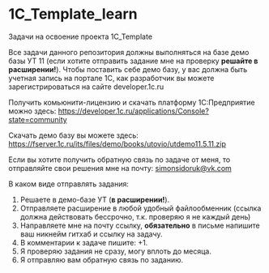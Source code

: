 # 1C_Template_learn
Задачи на освоение проекта 1C_Template

Все задачи данного репозитория должны выполняться на базе демо базы УТ 11 (если хотите отправить задание мне на проверку **решайте в расширении!**).
Чтобы поставить себе демо базу, у вас должна быть учетная запись на портале 1С, как разработчик вы можете зарегистрироваться на сайте developer.1c.ru

Получить комьюнити-лицензию и скачать платформу 1С:Предприятие можно здесь: https://developer.1c.ru/applications/Console?state=community

Скачать демо базу вы можете здесь: https://fserver.1c.ru/its/files/demo/books/utovio/utdemo11.5.11.zip

Если вы хотите получить обратную связь по задаче от меня, то отправляйте свои решения мне на почту: simonsidoruk@vk.com

В каком виде отправлять задания:
1. Решаете в демо-базе УТ (**в расширении!**).
2. Отправляете расширение в любой удобный файлообменник (ссылка должна действовать бессрочно, т.к. проверяю я не каждый день)
3. Направляете мне на почту ссылку, **обязательно** в письме напишите ваш никнейм гитхаб и ссылку на задачу.
4. В комментарии к задаче пишите: +1.
5. Я проверяю задания не сразу, могу вплоть до месяца.
6. Я отправляю вам обратную связь по заданию.
